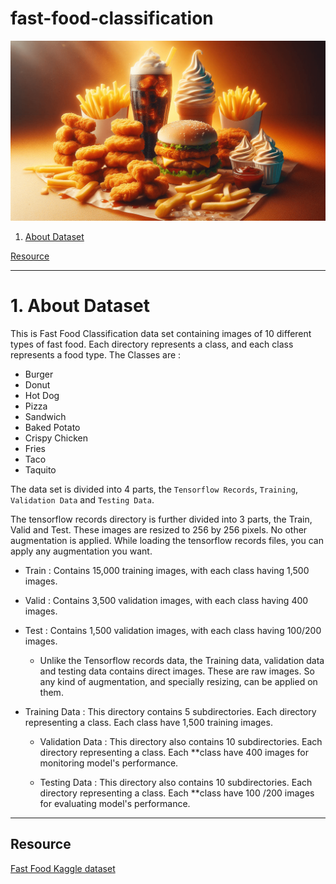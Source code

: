 # fast-food-classification

![Portada](./img/portada.png)

1. [About Dataset](#schema1)

[Resource](#schemaref)


<hr>

<a name="schema1"></a>

# 1. About Dataset



This is Fast Food Classification data set containing images of 10 different types of fast food. Each directory represents a class, and each class represents a food type. The Classes are :

- Burger
- Donut
- Hot Dog
- Pizza
- Sandwich
- Baked Potato
- Crispy Chicken
- Fries
- Taco
- Taquito

The data set is divided into 4 parts, the `Tensorflow Records`, `Training`, `Validation Data` and `Testing Data`.

The tensorflow records directory is further divided into 3 parts, the Train, Valid and Test. These images are resized to 256 by 256 pixels. No other augmentation is applied. While loading the tensorflow records files, you can apply any augmentation you want.

- Train : Contains 15,000 training images, with each class having 1,500 images.

- Valid : Contains 3,500 validation images, with each class having 400 images.

- Test : Contains 1,500 validation images, with each class having 100/200 images.

    - Unlike the Tensorflow records data, the Training data, validation data and testing data contains direct images. These are raw images. So any kind of augmentation, and specially resizing, can be applied on them.

- Training Data : This directory contains 5 subdirectories. Each directory representing a class. Each class have 1,500 training images.

    - Validation Data : This directory also contains 10 subdirectories. Each directory representing a class. Each **class have 400 images for monitoring model's performance.

    - Testing Data : This directory also contains 10 subdirectories. Each directory representing a class. Each **class have 100 /200 images for evaluating model's performance.

<hr>

<a name="schemaref"></a>

## Resource 

[Fast Food Kaggle dataset](https://www.kaggle.com/datasets/utkarshsaxenadn/fast-food-classification-dataset/data)